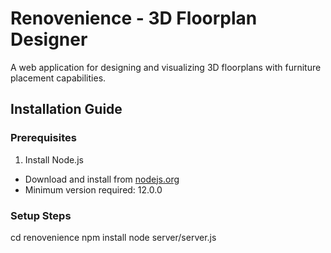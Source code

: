 # Renovenience - 3D Floorplan Designer

A web application for designing and visualizing 3D floorplans with furniture placement capabilities.

## Installation Guide

### Prerequisites
1. Install Node.js
- Download and install from [nodejs.org](https://nodejs.org/)
- Minimum version required: 12.0.0

### Setup Steps
cd renovenience
npm install
node server/server.js

